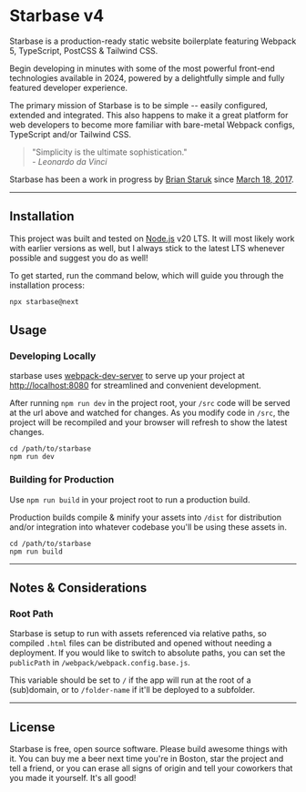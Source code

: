 # Starbase v4

Starbase is a production-ready static website boilerplate featuring Webpack 5, TypeScript, PostCSS & Tailwind CSS.

Begin developing in minutes with some of the most powerful front-end technologies available in 2024, powered by a delightfully simple and fully featured developer experience.

The primary mission of Starbase is to be simple -- easily configured, extended and integrated. This also happens to make it a great platform for web developers to become more familiar with bare-metal Webpack configs, TypeScript and/or Tailwind CSS.

> "Simplicity is the ultimate sophistication."<br>_\- Leonardo da Vinci_

Starbase has been a work in progress by [Brian Staruk](https://brian.staruk.net) since [March 18, 2017](https://github.com/bstaruk/starbase/pull/1).

---

## Installation

This project was built and tested on [Node.js](https://nodejs.org) v20 LTS. It will most likely work with earlier versions as well, but I always stick to the latest LTS whenever possible and suggest you do as well!

To get started, run the command below, which will guide you through the installation process:

```bash
npx starbase@next
```

## Usage

### Developing Locally

starbase uses [webpack-dev-server](https://github.com/webpack/webpack-dev-server) to serve up your project at [http://localhost:8080](http://localhost:8080) for streamlined and convenient development.

After running `npm run dev` in the project root, your `/src` code will be served at the url above and watched for changes. As you modify code in `/src`, the project will be recompiled and your browser will refresh to show the latest changes.

```
cd /path/to/starbase
npm run dev
```

### Building for Production

Use `npm run build` in your project root to run a production build.

Production builds compile & minify your assets into `/dist` for distribution and/or integration into whatever codebase you'll be using these assets in.

```
cd /path/to/starbase
npm run build
```

---

## Notes & Considerations

### Root Path

Starbase is setup to run with assets referenced via relative paths, so compiled `.html` files can be distributed and opened without needing a deployment. If you would like to switch to absolute paths, you can set the `publicPath` in `/webpack/webpack.config.base.js`.

This variable should be set to `/` if the app will run at the root of a (sub)domain, or to `/folder-name` if it'll be deployed to a subfolder.

---

## License

Starbase is free, open source software. Please build awesome things with it. You can buy me a beer next time you're in Boston, star the project and tell a friend, or you can erase all signs of origin and tell your coworkers that you made it yourself. It's all good!
